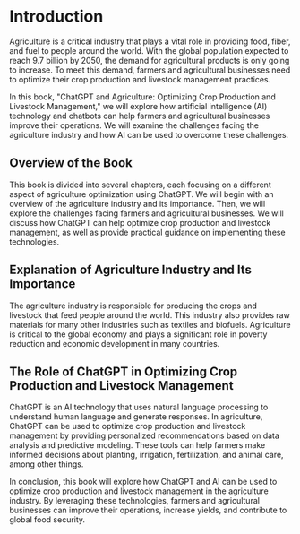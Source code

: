 Introduction
============

Agriculture is a critical industry that plays a vital role in providing food, fiber, and fuel to people around the world. With the global population expected to reach 9.7 billion by 2050, the demand for agricultural products is only going to increase. To meet this demand, farmers and agricultural businesses need to optimize their crop production and livestock management practices.

In this book, "ChatGPT and Agriculture: Optimizing Crop Production and Livestock Management," we will explore how artificial intelligence (AI) technology and chatbots can help farmers and agricultural businesses improve their operations. We will examine the challenges facing the agriculture industry and how AI can be used to overcome these challenges.

Overview of the Book
--------------------

This book is divided into several chapters, each focusing on a different aspect of agriculture optimization using ChatGPT. We will begin with an overview of the agriculture industry and its importance. Then, we will explore the challenges facing farmers and agricultural businesses. We will discuss how ChatGPT can help optimize crop production and livestock management, as well as provide practical guidance on implementing these technologies.

Explanation of Agriculture Industry and Its Importance
------------------------------------------------------

The agriculture industry is responsible for producing the crops and livestock that feed people around the world. This industry also provides raw materials for many other industries such as textiles and biofuels. Agriculture is critical to the global economy and plays a significant role in poverty reduction and economic development in many countries.

The Role of ChatGPT in Optimizing Crop Production and Livestock Management
--------------------------------------------------------------------------

ChatGPT is an AI technology that uses natural language processing to understand human language and generate responses. In agriculture, ChatGPT can be used to optimize crop production and livestock management by providing personalized recommendations based on data analysis and predictive modeling. These tools can help farmers make informed decisions about planting, irrigation, fertilization, and animal care, among other things.

In conclusion, this book will explore how ChatGPT and AI can be used to optimize crop production and livestock management in the agriculture industry. By leveraging these technologies, farmers and agricultural businesses can improve their operations, increase yields, and contribute to global food security.
